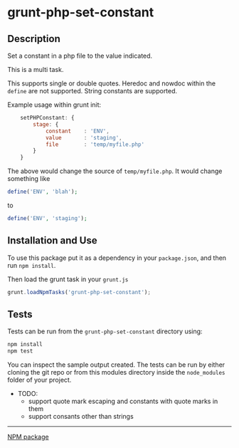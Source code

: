 grunt-php-set-constant
======================

## Description


Set a constant in a php file to the value indicated.

This is a multi task.

This supports single or double quotes. Heredoc and nowdoc within the `define` are not supported. String constants are
supported.

Example usage within grunt init:

```javascript
    setPHPConstant: {
        stage: {
            constant    : 'ENV',
            value       : 'staging',
            file        : 'temp/myfile.php'
        }
    }
```

The above would change the source of `temp/myfile.php`. It would change something like

```php
define('ENV', 'blah');
```

to

```php
define('ENV', 'staging');
```

## Installation and Use

To use this package put it as a dependency in your `package.json`, and then run `npm install`.

Then load the grunt task in your `grunt.js`

```javascript
grunt.loadNpmTasks('grunt-php-set-constant');
```

## Tests

Tests can be run from the `grunt-php-set-constant` directory using:

```bash
npm install
npm test
```

You can inspect the sample output created. The tests can be run by either cloning the git repo or from this modules
directory inside the `node_modules` folder of your project.

* TODO:
    * support quote mark escaping and constants with quote marks in them
    * support consants other than strings

---

[NPM package](https://npmjs.org/package/grunt-php-set-constant)